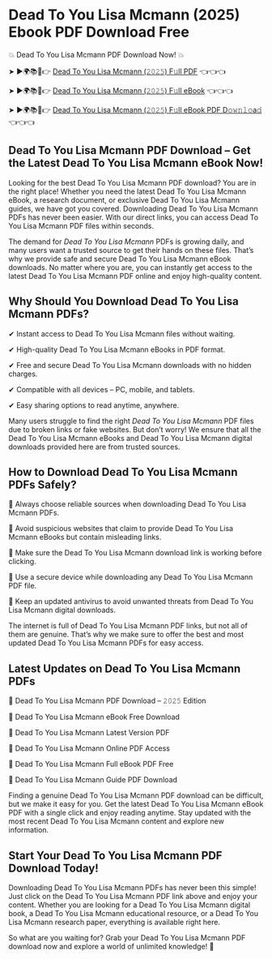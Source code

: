 # Dead To You Lisa Mcmann (2025) Ebook PDF Download Free

💥 Dead To You Lisa Mcmann PDF Download Now! 💥

➤ ►🌍📚📱👉 [Dead To You Lisa Mcmann (𝟸𝟶𝟸𝟻) F𝚞ll PDF](https://getpdf.xyz/dead-to-you-lisa-mcmann) 👈👈👈


➤ ►🌍📚📱👉 [Dead To You Lisa Mcmann (𝟸𝟶𝟸𝟻) F𝚞ll eBook](https://getpdf.xyz/dead-to-you-lisa-mcmann) 👈👈👈


➤ ►🌍📚📱👉 [Dead To You Lisa Mcmann (𝟸𝟶𝟸𝟻) F𝚞ll eBook PDF D𝚘𝚠𝚗𝚕𝚘a𝚍](https://getpdf.xyz/dead-to-you-lisa-mcmann) 👈👈👈


## Dead To You Lisa Mcmann PDF Download – Get the Latest Dead To You Lisa Mcmann eBook Now!

Looking for the best Dead To You Lisa Mcmann PDF download? You are in the right place! Whether you need the latest Dead To You Lisa Mcmann eBook, a research document, or exclusive Dead To You Lisa Mcmann guides, we have got you covered. Downloading Dead To You Lisa Mcmann PDFs has never been easier. With our direct links, you can access Dead To You Lisa Mcmann PDF files within seconds.

The demand for *Dead To You Lisa Mcmann* PDFs is growing daily, and many users want a trusted source to get their hands on these files. That’s why we provide safe and secure Dead To You Lisa Mcmann eBook downloads. No matter where you are, you can instantly get access to the latest Dead To You Lisa Mcmann PDF online and enjoy high-quality content.

## Why Should You Download Dead To You Lisa Mcmann PDFs?

✔ Instant access to Dead To You Lisa Mcmann files without waiting.

✔ High-quality Dead To You Lisa Mcmann eBooks in PDF format.

✔ Free and secure Dead To You Lisa Mcmann downloads with no hidden charges.

✔ Compatible with all devices – PC, mobile, and tablets.

✔ Easy sharing options to read anytime, anywhere.

Many users struggle to find the right *Dead To You Lisa Mcmann* PDF files due to broken links or fake websites. But don’t worry! We ensure that all the Dead To You Lisa Mcmann eBooks and Dead To You Lisa Mcmann digital downloads provided here are from trusted sources.

## How to Download Dead To You Lisa Mcmann PDFs Safely?

📌 Always choose reliable sources when downloading Dead To You Lisa Mcmann PDFs.

📌 Avoid suspicious websites that claim to provide Dead To You Lisa Mcmann eBooks but contain misleading links.

📌 Make sure the Dead To You Lisa Mcmann download link is working before clicking.

📌 Use a secure device while downloading any Dead To You Lisa Mcmann PDF file.

📌 Keep an updated antivirus to avoid unwanted threats from Dead To You Lisa Mcmann digital downloads.

The internet is full of Dead To You Lisa Mcmann PDF links, but not all of them are genuine. That’s why we make sure to offer the best and most updated Dead To You Lisa Mcmann PDFs for easy access.

## Latest Updates on Dead To You Lisa Mcmann PDFs

🔹 Dead To You Lisa Mcmann PDF Download – 𝟸𝟶𝟸𝟻 Edition

🔹 Dead To You Lisa Mcmann eBook Free Download

🔹 Dead To You Lisa Mcmann Latest Version PDF

🔹 Dead To You Lisa Mcmann Online PDF Access

🔹 Dead To You Lisa Mcmann Full eBook PDF Free

🔹 Dead To You Lisa Mcmann Guide PDF Download

Finding a genuine Dead To You Lisa Mcmann PDF download can be difficult, but we make it easy for you. Get the latest Dead To You Lisa Mcmann eBook PDF with a single click and enjoy reading anytime. Stay updated with the most recent Dead To You Lisa Mcmann content and explore new information.

## Start Your Dead To You Lisa Mcmann PDF Download Today!

Downloading Dead To You Lisa Mcmann PDFs has never been this simple! Just click on the Dead To You Lisa Mcmann PDF link above and enjoy your content. Whether you are looking for a Dead To You Lisa Mcmann digital book, a Dead To You Lisa Mcmann educational resource, or a Dead To You Lisa Mcmann research paper, everything is available right here.

So what are you waiting for? Grab your Dead To You Lisa Mcmann PDF download now and explore a world of unlimited knowledge! 🚀